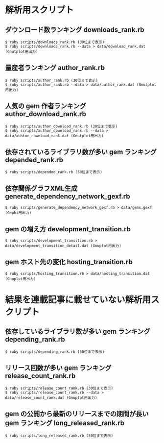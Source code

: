# 解析用スクリプト

## ダウンロード数ランキング downloads\_rank.rb

    $ ruby scripts/downloads_rank.rb (30位まで表示)
    $ ruby scripts/downloads_rank.rb --data > data/download_rank.dat (Gnutplot用出力)


## 量産者ランキング author\_rank.rb

    $ ruby scripts/author_rank.rb (30位まで表示)
    $ ruby scripts/author_rank.rb --data > data/author_rank.dat (Gnutplot用出力)

## 人気の gem 作者ランキング author\_download\_rank.rb

    $ ruby scripts/author_download_rank.rb (30位まで表示)
    $ ruby scripts/author_download_rank.rb --data > data/auhtor_download_rank.dat (Gnutplot用出力)

## 依存されているライブラリ数が多い gem ランキング depended\_rank.rb

    $ ruby scripts/depended_rank.rb (50位まで表示)

## 依存関係グラフXML生成 generate\_dependency\_network\_gexf.rb

    $ ruby scripts/generate_dependency_network_gexf.rb > data/gems.gexf (Gephi用出力)

## gem の増え方 development\_transition.rb

    $ ruby scripts/development_transition.rb > data/development_transition_detail.dat (Gnuplot用出力)

## gem ホスト先の変化 hosting\_transition.rb

    $ ruby scripts/hosting_transition.rb > data/hosting_transition.dat (Gnuplot用出力)

# 結果を連載記事に載せていない解析用スクリプト

## 依存しているライブラリ数が多い gem ランキング depending\_rank.rb

    $ ruby scripts/depending_rank.rb (50位まで表示)

## リリース回数が多い gem ランキング release\_count\_rank.rb

    $ ruby scripts/release_count_rank.rb (30位まで表示)
    $ ruby scripts/release_count_rank.rb --data > data/release_count_rank.dat (Gnuplot用出力)

## gem の公開から最新のリリースまでの期間が長い gem ランキング long\_released\_rank.rb

    $ ruby scripts/long_released_rank.rb (30位まで表示)
